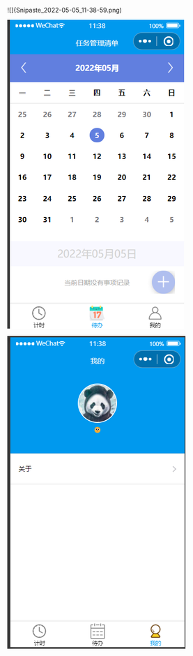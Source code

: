 ![]{Snipaste_2022-05-05_11-38-59.png)

![](Snipaste_2022-05-05_11-39-14.png)

![](Snipaste_2022-05-05_11-39-21.png)
